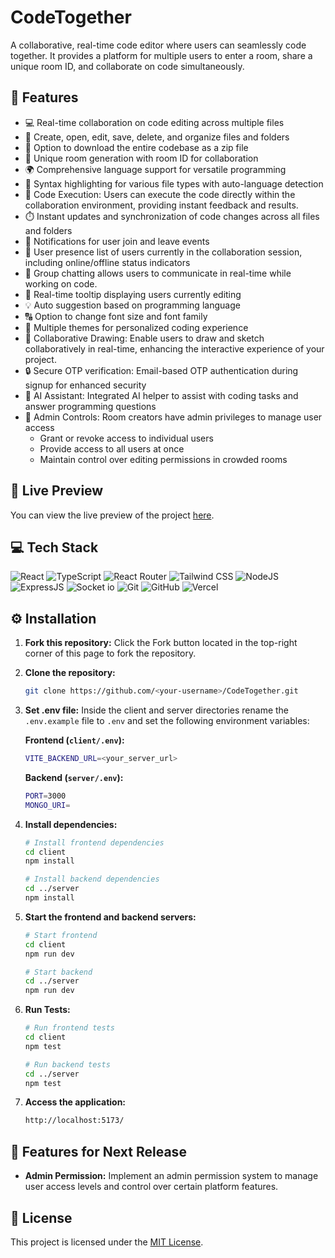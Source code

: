 # CodeTogether

A collaborative, real-time code editor where users can seamlessly code together. It provides a platform for multiple users to enter a room, share a unique room ID, and collaborate on code simultaneously.

## 🔮 Features

- 💻 Real-time collaboration on code editing across multiple files
- 📁 Create, open, edit, save, delete, and organize files and folders
- 💾 Option to download the entire codebase as a zip file
- 🚀 Unique room generation with room ID for collaboration
- 🌍 Comprehensive language support for versatile programming
- 🌈 Syntax highlighting for various file types with auto-language detection
- 🚀 Code Execution: Users can execute the code directly within the collaboration environment, providing instant feedback and results.
- ⏱️ Instant updates and synchronization of code changes across all files and folders
- 📣 Notifications for user join and leave events
- 👥 User presence list of users currently in the collaboration session, including online/offline status indicators
- 💬 Group chatting allows users to communicate in real-time while working on code.
- 🎩 Real-time tooltip displaying users currently editing
- 💡 Auto suggestion based on programming language
- 🔠 Option to change font size and font family
- 🎨 Multiple themes for personalized coding experience
- 🎨 Collaborative Drawing: Enable users to draw and sketch collaboratively in real-time, enhancing the interactive experience of your project.
- 🔒 Secure OTP verification: Email-based OTP authentication during signup for enhanced security
- 🤖 AI Assistant: Integrated AI helper to assist with coding tasks and answer programming questions
- 👑 Admin Controls: Room creators have admin privileges to manage user access
  - Grant or revoke access to individual users
  - Provide access to all users at once
  - Maintain control over editing permissions in crowded rooms

## 🚀 Live Preview

You can view the live preview of the project [here](https://eliteapp.tech/).

## 💻 Tech Stack

![React](https://img.shields.io/badge/React-20232A?style=for-the-badge&logo=react&logoColor=61DAFB)
![TypeScript](https://img.shields.io/badge/TypeScript-007ACC?style=for-the-badge&logo=typescript&logoColor=white)
![React Router](https://img.shields.io/badge/React_Router-CA4245?style=for-the-badge&logo=react-router&logoColor=white)
![Tailwind CSS](https://img.shields.io/badge/Tailwind_CSS-38B2AC?style=for-the-badge&logo=tailwind-css&logoColor=white)
![NodeJS](https://img.shields.io/badge/Node.js-43853D?style=for-the-badge&logo=node.js&logoColor=white)
![ExpressJS](https://img.shields.io/badge/Express.js-404D59?style=for-the-badge)
![Socket io](https://img.shields.io/badge/Socket.io-ffffff?style=for-the-badge)
![Git](https://img.shields.io/badge/GIT-E44C30?style=for-the-badge&logo=git&logoColor=white)
![GitHub](https://img.shields.io/badge/GitHub-100000?style=for-the-badge&logo=github&logoColor=white)
![Vercel](https://img.shields.io/badge/Vercel-000000?style=for-the-badge&logo=vercel&logoColor=white)

## ⚙️ Installation

1. **Fork this repository:** Click the Fork button located in the top-right corner of this page to fork the repository.
2. **Clone the repository:**
    ```bash
    git clone https://github.com/<your-username>/CodeTogether.git
    ```
3. **Set .env file:**
   Inside the client and server directories rename the `.env.example` file to `.env` and set the following environment variables:

    **Frontend (`client/.env`):**
    ```bash
    VITE_BACKEND_URL=<your_server_url>
    ```
    
    **Backend (`server/.env`):**
    ```bash
    PORT=3000
    MONGO_URI=
    ```

4. **Install dependencies:**
    ```bash
    # Install frontend dependencies
    cd client
    npm install

    # Install backend dependencies
    cd ../server
    npm install
    ```
5. **Start the frontend and backend servers:**
    ```bash
    # Start frontend
    cd client
    npm run dev

    # Start backend
    cd ../server
    npm run dev
    ```
6. **Run Tests:**
    ```bash
    # Run frontend tests
    cd client
    npm test

    # Run backend tests
    cd ../server
    npm test
    ```
7. **Access the application:**
    ```bash
    http://localhost:5173/
    ```

## 🔮 Features for Next Release

- **Admin Permission:** Implement an admin permission system to manage user access levels and control over certain platform features.

## 🧾 License

This project is licensed under the [MIT License](LICENSE).
